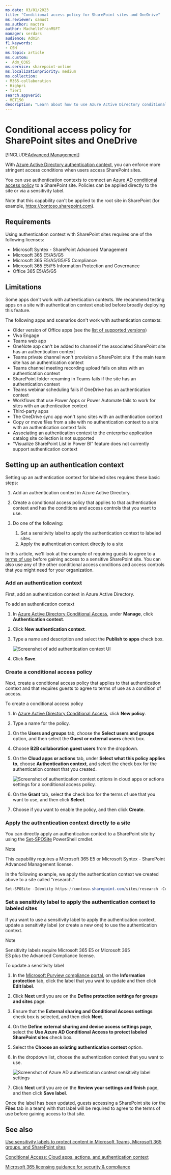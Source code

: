 ```yaml
---
ms.date: 03/01/2023
title: "Conditional access policy for SharePoint sites and OneDrive"
ms.reviewer: samust
ms.author: mactra
author: MachelleTranMSFT
manager: serdars
audience: Admin
f1.keywords:
- CSH
ms.topic: article
ms.custom:
-  Adm_O365
ms.service: sharepoint-online
ms.localizationpriority: medium
ms.collection:  
- M365-collaboration
- Highpri
- Tier1
search.appverid:
- MET150
description: "Learn about how to use Azure Active Directory conditional access and authentication context with SharePoint sites and sensitivity labels."
---
```


# Conditional access policy for SharePoint sites and OneDrive

[!INCLUDE[Advanced Management](includes/advanced-management.md)]

With [Azure Active Directory authentication context](/azure/active-directory/conditional-access/concept-conditional-access-cloud-apps#configure-authentication-contexts), you can enforce more stringent access conditions when users access SharePoint sites. 

You can use authentication contexts to connect an [Azure AD conditional access policy](/azure/active-directory/conditional-access/overview) to a SharePoint site. Policies can be applied directly to the site or via a sensitivity label.

Note that this capability can't be applied to the root site in SharePoint (for example, https://contoso.sharepoint.com).

## Requirements

Using authentication context with SharePoint sites requires one of the following licenses:

- Microsoft Syntex - SharePoint Advanced Management
- Microsoft 365 E5/A5/G5
- Microsoft 365 E5/A5/G5/F5 Compliance
- Microsoft 365 E5/F5 Information Protection and Governance
- Office 365 E5/A5/G5

## Limitations

Some apps don't work with authentication contexts. We recommend testing apps on a site with authentication context enabled before broadly deploying this feature.

The following apps and scenarios don't work with authentication contexts:

- Older version of Office apps (see the [list of supported versions](/microsoft-365/compliance/sensitivity-labels-teams-groups-sites#more-information-about-the-dependencies-for-the-authentication-context-option))
- Viva Engage
- Teams web app
- OneNote app can't be added to channel if the associated SharePoint site has an authentication context
- Teams private channel won't provision a SharePoint site if the main team site has an authentication context
- Teams channel meeting recording upload fails on sites with an authentication context
- SharePoint folder renaming in Teams fails if the site has an authentication context
- Teams webinar scheduling fails if OneDrive has an authentication context
- Workflows that use Power Apps or Power Automate fails to work for sites with an authentication context
- Third-party apps
- The OneDrive sync app won't sync sites with an authentication context
- Copy or move files from a site with no authentication context to a site with an authentication context fails
- Associating an authentication context to the enterprise application catalog site collection is not supported
- “Visualize SharePoint List in Power BI” feature does not currently support authentication context

## Setting up an authentication context

Setting up an authentication context for labeled sites requires these basic steps:

1. Add an authentication context in Azure Active Directory.

1. Create a conditional access policy that applies to that authentication context and has the conditions and access controls that you want to use.

1. Do one of the following:

    1. Set a sensitivity label to apply the authentication context to labeled sites.
    1. Apply the authentication context directly to a site

In this article, we'll look at the example of requiring guests to agree to a [terms of use](/azure/active-directory/conditional-access/terms-of-use) before gaining access to a sensitive SharePoint site. You can also use any of the other conditional access conditions and access controls that you might need for your organization.

### Add an authentication context

First, add an authentication context in Azure Active Directory.

To add an authentication context
1. In [Azure Active Directory Conditional Access](https://aad.portal.azure.com/#blade/Microsoft_AAD_IAM/ConditionalAccessBlade), under **Manage**, click **Authentication context**.

2. Click **New authentication context**.

3. Type a name and description and select the **Publish to apps** check box.

    ![Screenshot of add authentication context UI](media/aad-add-authentication-context.png)

4. Click **Save**.

### Create a conditional access policy

Next, create a conditional access policy that applies to that authentication context and that requires guests to agree to terms of use as a condition of access.

To create a conditional access policy
1. In [Azure Active Directory Conditional Access](https://aad.portal.azure.com/#blade/Microsoft_AAD_IAM/ConditionalAccessBlade), click **New policy**.

1. Type a name for the policy.

1. On the **Users and groups** tab, choose the **Select users and groups** option, and then select the **Guest or external users** check box.

1. Choose **B2B collaboration guest users** from the dropdown.

1. On the **Cloud apps or actions** tab, under **Select what this policy applies to**, choose **Authentication context**, and select the check box for the authentication context that you created.

    ![Screenshot of authentication context options in cloud apps or actions settings for a conditional access policy.](media/aad-authentication-context-ca-policy-apps.png)

1. On the **Grant** tab, select the check box for the terms of use that you want to use, and then click **Select**.

1. Choose if you want to enable the policy, and then click **Create**.

### Apply the authentication context directly to a site

You can directly apply an authentication context to a SharePoint site by using the [Set-SPOSite](/powershell/module/sharepoint-online/set-sposite) PowerShell cmdlet.

> [!NOTE]
> This capability requires a Microsoft 365 E5 or Microsoft Syntex - SharePoint Advanced Management license.

In the following example, we apply the authentication context we created above to a site called "research."

```powershell
Set-SPOSite -Identity https://contoso.sharepoint.com/sites/research -ConditionalAccessPolicy AuthenticationContext -AuthenticationContextName "Sensitive information - guest terms of use"
```

### Set a sensitivity label to apply the authentication context to labeled sites

If you want to use a sensitivity label to apply the authentication context, update a sensitivity label (or create a new one) to use the authentication context.

> [!NOTE]
> Sensitivity labels require Microsoft 365 E5 or Microsoft 365 E3 plus the Advanced Compliance license.

To update a sensitivity label
1. In the [Microsoft Purview compliance portal](https://compliance.microsoft.com/informationprotection), on the **Information protection** tab, click the label that you want to update and then click **Edit label**.

2. Click **Next** until you are on the **Define protection settings for groups and sites** page.

3. Ensure that the **External sharing and Conditional Access settings** check box is selected, and then click **Next**.

4. On the **Define external sharing and device access settings page**, select the **Use Azure AD Conditional Access to protect labeled SharePoint sites** check box.

5. Select the **Choose an existing authentication context** option.

6. In the dropdown list, choose the authentication context that you want to use.

    ![Screenshot of Azure AD authentication context sensitivity label settings](media/aad-authentication-context-label-setting.png)

7. Click **Next** until you are on the **Review your settings and finish** page, and then click **Save label**.

Once the label has been updated, guests accessing a SharePoint site (or the **Files** tab in a team) with that label will be required to agree to the terms of use before gaining access to that site.

## See also

[Use sensitivity labels to protect content in Microsoft Teams, Microsoft 365 groups, and SharePoint sites](/microsoft-365/compliance/sensitivity-labels-teams-groups-sites)

[Conditional Access: Cloud apps, actions, and authentication context](/azure/active-directory/conditional-access/concept-conditional-access-cloud-apps)

[Microsoft 365 licensing guidance for security & compliance](/office365/servicedescriptions/microsoft-365-service-descriptions/microsoft-365-tenantlevel-services-licensing-guidance/microsoft-365-security-compliance-licensing-guidance)

